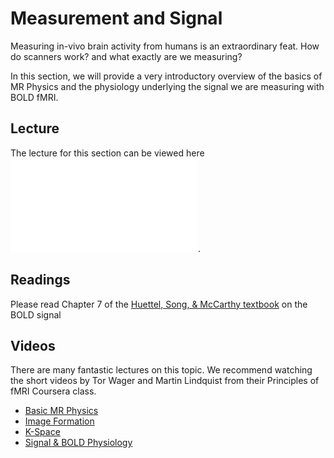 # Measurement and Signal

Measuring in-vivo brain activity from humans is an extraordinary feat. How do scanners work? and what exactly are we measuring?

In this section, we will provide a very introductory overview of the basics of MR Physics and the physiology underlying the signal we are measuring with BOLD fMRI.

## Lecture

The lecture for this section can be viewed here ![lecture](../../images/lectures/Measurement_Signal.pdf).

## Readings

Please read Chapter 7 of the [Huettel, Song, & McCarthy textbook](http://sites.sinauer.com/fmri3e/sq07.html) on the BOLD signal

## Videos

There are many fantastic lectures on this topic. We recommend watching the short videos by Tor Wager and Martin Lindquist from their Principles of fMRI Coursera class.
 - [Basic MR Physics](https://www.youtube.com/watch?v=XsDXxgjEJVY&list=PLfXA4opIOVrGHncHRxI3Qa5GeCSudwmxM&index=7&t=0s)
 - [Image Formation](https://www.youtube.com/watch?v=PxqDjhO9FUs&list=PLfXA4opIOVrGHncHRxI3Qa5GeCSudwmxM&index=8&t=0s)
 - [K-Space](https://www.youtube.com/watch?v=FI5frNsRTI4&list=PLfXA4opIOVrGHncHRxI3Qa5GeCSudwmxM&index=9&t=436s)
 - [Signal & BOLD Physiology](https://www.youtube.com/watch?v=jG2WQpgpnMs&list=PLfXA4opIOVrGHncHRxI3Qa5GeCSudwmxM&index=10&t=0s)
